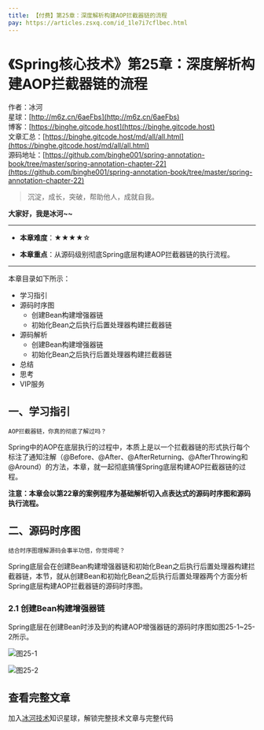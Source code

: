 ```yaml
---
title: 【付费】第25章：深度解析构建AOP拦截器链的流程
pay: https://articles.zsxq.com/id_1le7i7cflbec.html
---
```


# 《Spring核心技术》第25章：深度解析构建AOP拦截器链的流程

作者：冰河
<br/>星球：[http://m6z.cn/6aeFbs](http://m6z.cn/6aeFbs)
<br/>博客：[https://binghe.gitcode.host](https://binghe.gitcode.host)
<br/>文章汇总：[https://binghe.gitcode.host/md/all/all.html](https://binghe.gitcode.host/md/all/all.html)
<br/>源码地址：[https://github.com/binghe001/spring-annotation-book/tree/master/spring-annotation-chapter-22](https://github.com/binghe001/spring-annotation-book/tree/master/spring-annotation-chapter-22)

> 沉淀，成长，突破，帮助他人，成就自我。

**大家好，我是冰河~~**

------

* **本章难度**：★★★★☆

* **本章重点**：从源码级别彻底Spring底层构建AOP拦截器链的执行流程。

------

本章目录如下所示：

* 学习指引
* 源码时序图
  * 创建Bean构建增强器链
  * 初始化Bean之后执行后置处理器构建拦截器链
* 源码解析
  * 创建Bean构建增强器链
  * 初始化Bean之后执行后置处理器构建拦截器链
* 总结
* 思考
* VIP服务

## 一、学习指引

`AOP拦截器链，你真的彻底了解过吗？`

Spring中的AOP在底层执行的过程中，本质上是以一个拦截器链的形式执行每个标注了通知注解（@Before、@After、@AfterReturning、@AfterThrowing和@Around）的方法，本章，就一起彻底搞懂Spring底层构建AOP拦截器链的过程。

**注意：本章会以第22章的案例程序为基础解析切入点表达式的源码时序图和源码执行流程。**

## 二、源码时序图

`结合时序图理解源码会事半功倍，你觉得呢？`

Spring底层会在创建Bean构建增强器链和初始化Bean之后执行后置处理器构建拦截器链，本节，就从创建Bean和初始化Bean之后执行后置处理器两个方面分析Spring底层构建AOP拦截器链的源码时序图。

### 2.1 创建Bean构建增强器链

Spring底层在创建Bean时涉及到的构建AOP增强器链的源码时序图如图25-1~25-2所示。

![图25-1](https://binghe.gitcode.host/assets/images/frame/spring/ioc/spring-core-2023-03-22-001.png)



![图25-2](https://binghe.gitcode.host/assets/images/frame/spring/ioc/spring-core-2023-03-22-002.png)


## 查看完整文章

加入[冰河技术](http://m6z.cn/6aeFbs)知识星球，解锁完整技术文章与完整代码
